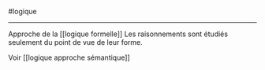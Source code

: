 #logique

---

Approche de la [[logique formelle]]
Les raisonnements sont étudiés seulement du point de vue de leur forme.

Voir [[logique approche sémantique]]



